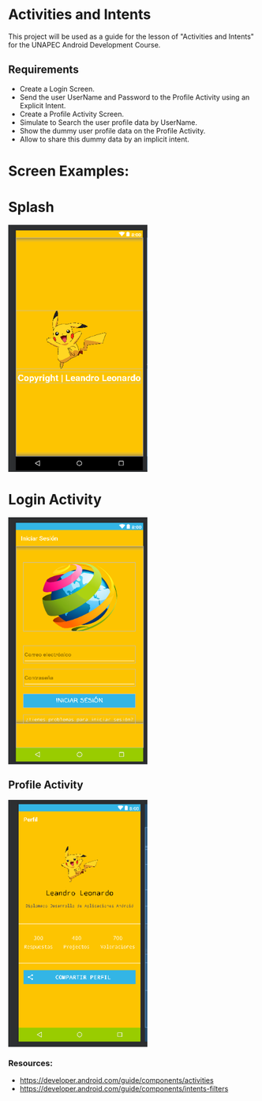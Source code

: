# Activities and Intents 

This project will be used as a guide for the lesson of "Activities and Intents" for the UNAPEC Android Development Course.

## Requirements

+ Create a Login Screen.
+ Send the user UserName and Password to the Profile Activity using an Explicit Intent.
+ Create a Profile Activity Screen.
+ Simulate to Search the user profile data by UserName.
+ Show the dummy user profile data on the Profile Activity.
+ Allow to share this dummy data by an implicit intent.

# Screen Examples:

# Splash
<img src="https://raw.githubusercontent.com/DomRp/Class2/master/ScreentShots/1.PNG" align="center" height="500px" width="282px"/>

# Login Activity
<img src="https://raw.githubusercontent.com/DomRp/Class2/master/ScreentShots/2.PNG" align="center" height="500px" width="282px"/>

## Profile Activity
<img src="ScreentShots/3.png" align="center" height="500px" width="282px"/>


### Resources:
+ https://developer.android.com/guide/components/activities
+ https://developer.android.com/guide/components/intents-filters
